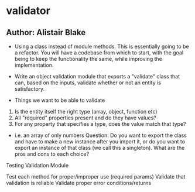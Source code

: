 # validator

## Author: Alistair Blake

* Using a class instead of module methods. This is essentially going to be a refactor. You will have a codebase from which to start, with the goal being to keep the functionality the same, while improving the implementation.

* Write an object validation module that exports a "validate" class that can, based on the inputs, validate whether or not an entity is satisfactory.

* Things we want to be able to validate

1. Is the entity itself the right type (array, object, function etc)
2. All "required" properties present and do they have values?
3. For any property that specifies a type, does the value match that type?

* i.e. an array of only numbers
Question: Do you want to export the class and have to make a new instance after you import it, or do you want to export an instance of that class (we call this a singleton). What are the pros and cons to each choice?

Testing
Validation Module

Test each method for proper/improper use (required params)
Validate that validation is reliable
Validate proper error conditions/returns